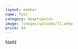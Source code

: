 ```yaml
---
layout: member
name: Test
category: Hauptspeise
image: /images/uploads/f1.webp
price: 44
---
```

f﻿dafd